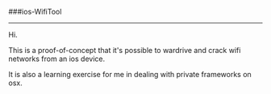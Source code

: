 ###ios-WifiTool
***

Hi.

This is a proof-of-concept that it's possible to wardrive and crack wifi networks from an ios device.

It is also a learning exercise for me in dealing with private frameworks on osx.